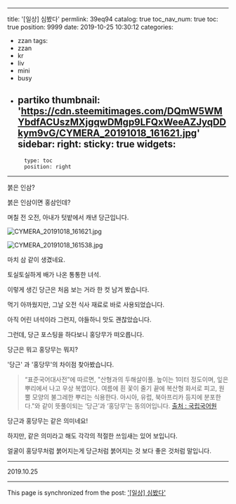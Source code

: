 
---
title: '[일상] 심봤다'
permlink: 39eq94
catalog: true
toc_nav_num: true
toc: true
position: 9999
date: 2019-10-25 10:30:12
categories:
- zzan
tags:
- zzan
- kr
- liv
- mini
- busy
- partiko
thumbnail: 'https://cdn.steemitimages.com/DQmW5WMYbdfACUszMXjgqwDMgp9LFQxWeeAZJyqDDkym9vG/CYMERA_20191018_161621.jpg'
sidebar:
    right:
        sticky: true
widgets:
    -
        type: toc
        position: right
---


붉은 인삼?

붉은 인삼이면 홍삼인데?

며칠 전 오전, 아내가 텃밭에서 캐낸 당근입니다.

![CYMERA_20191018_161621.jpg](https://cdn.steemitimages.com/DQmW5WMYbdfACUszMXjgqwDMgp9LFQxWeeAZJyqDDkym9vG/CYMERA_20191018_161621.jpg)

![CYMERA_20191018_161538.jpg](https://cdn.steemitimages.com/DQmQDBEvLR7oDe9x5518jAHAX27LppBKNiAJV79j8vUWwBz/CYMERA_20191018_161538.jpg)

마치 삼 같이 생겼네요.

토실토실하게 배가 나온 통통한 녀석.

이렇게 생긴 당근은 처음 보는 거라 한 컷 남겨 봤습니다.

먹기 아까웠지만, 그날 오전 식사 재료로 바로 사용되었습니다.

아직 어린 녀석이라 그런지, 야들하니 맛도 괜찮았습니다.

그런데, 당근 포스팅을 하다보니 홍당무가 떠오릅니다.

당근은 뭐고 홍당무는 뭐지?

'당근' 과 '홍당무'의 차이점 찾아봤습니다.

> “표준국어대사전”에 따르면, "산형과의 두해살이풀. 높이는 1미터 정도이며,
> 잎은 뿌리에서 나고 우상 복엽이다. 
> 여름에 흰 꽃이 줄기 끝에 복산형 화서로 피고,
> 원뿔 모양의 불그레한 뿌리는 식용한다.
> 아시아, 유럽, 북아프리카 등지에 분포한다."와 같이 뜻풀이되는 ‘당근’과 ‘홍당무’는 동의어입니다.
> [출처 : 국립국어원](https://www.korean.go.kr/front/mcfaq/mcfaqView.do?mn_id=62&mcfaq_seq=2834)

당근과 홍당무는 같은 의미네요!

하지만, 같은 의미라고 해도 각각의 적절한 쓰임새는 있어 보입니다.

얼굴이 홍당무처럼 붉어지는게
당근처럼 붉어지는 것 보다
좋은 것처럼 말입니다.

---

2019.10.25

- - -

This page is synchronized from the post: ['[일상] 심봤다'](https://steemit.com/@lucky2015/39eq94)
